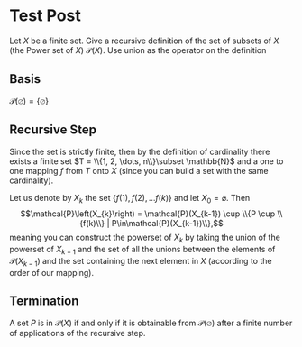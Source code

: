 # Test Post

Let $X$ be a finite set. Give a recursive definition of the set of subsets
of $X$ (the Power set of $X$) $\mathcal{P}(X)$.
Use union as the operator on the definition

## Basis

$\mathcal{P}(\varnothing) = \{\varnothing\}$

## Recursive Step

Since the set is strictly finite, then by the definition of cardinality there exists a finite set $T = \\{1, 2, \dots, n\\}\subset \mathbb{N}$ and a one to one mapping $f$ from $T$ onto $X$ (since you can build a set with the same cardinality).

Let us denote by $X_{k}$ the set $\{f(1), f(2), \dots f(k)\}$ and let $X_{0} = \varnothing$. Then 
$$\mathcal{P}\left(X_{k}\right) = \mathcal{P}(X_{k-1}) \cup \\{P \cup \\{f(k)\\} | P\in\mathcal{P}(X_{k-1})\\},$$
meaning you can construct the powerset of $X_{k}$ by taking the union of the powerset of $X_{k-1}$ and the set of all the unions between the elements of $\mathcal{P}(X_{k-1})$ and the set containing the next element in $X$ (according to the order of our mapping). 

## Termination

A set $P$ is in $\mathcal{P}(X)$ if and only if it is obtainable from $\mathcal{P}(\varnothing)$ after a finite number of applications of the recursive step.